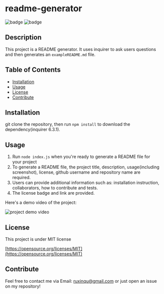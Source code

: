# readme-generator

![badge](https://img.shields.io/badge/License-MIT-green.svg)
![badge](https://img.shields.io/github/languages/top/ruxinqu/readme-generator)

## Description

This project is a README generator. It uses inquirer to ask users questions and then generates an `exampleREADME.md` file. 

## Table of Contents
- [Installation](#installation)
- [Usage](#usage)
- [License](#license)
- [Contribute](#contribute)

## Installation

git clone the repository, then run `npm install` to download the dependency(inquirer 6.3.1).

## Usage

1. Run `node index.js` when you're ready to generate a README file for your project
2. To generate a README file, the project title, description, usage(including screenshot), license, github username and repository name are required.
3. Users can provide additional information such as: installation instruction, collaborators, how to contribute and tests.
4. The license badge and link are provided.

Here's a demo video of the project:

![project demo video](https://drive.google.com/file/d/1LpwKEC8BJw_4Fn5oKhcwrYEeMdW6sxyb/view?usp=sharing)

## License

This project is under MIT license

[https://opensource.org/licenses/MIT](https://opensource.org/licenses/MIT)

## Contribute
Feel free to contact me via Email: ruxinqu@gmail.com or just open an issue on my repository!